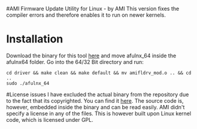 #AMI Firmware Update Utility for Linux - by AMI
This version fixes the compiler errors and therefore enables it to run on newer kernels.

# Installation
Download the binary for this tool [here](http://domoticx.com/bios-tool-ami-flasher-software/) and move afulnx_64 inside the afulnx64 folder.
Go into the 64/32 Bit directory and run:
```
cd driver && make clean && make default && mv amifldrv_mod.o .. && cd ..
sudo ./afulnx_64
```

#License issues
I have excluded the actual binary from the repository due to the fact that its copyrighted. You can find it [here](http://domoticx.com/bios-tool-ami-flasher-software/). The source code is, however, embedded inside the binary and can be read easily. AMI didn't specify a license in any of the files. This is however built upon Linux kernel code, which is licensed under GPL.